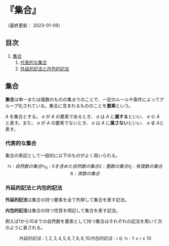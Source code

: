# 『集合』

（最終更新： 2023-01-09）


## 目次

1. [集合](#集合)
	1. [代表的な集合](#代表的な集合)
	1. [外延的記法と内包的記法](#外延的記法と内包的記法)


## 集合

**集合**は単一または複数のものの集まりのことで、一定のルールや条件によってグループ化されている。集合に含まれるもののことを**要素**という。

$A$ を集合とする。 $a$ が $A$ の要素であるとき、 $a$ は $A$ に**属する**といい、 $a \in A$ と表す。また、 $a$ が $A$ の要素でないとき、 $a$ は $A$ に**属さない**といい、 $a \notin A$と表す。

### 代表的な集合

集合の表記として一般的に以下のものがよく用いられる。

$$
\mathbb{N} : 自然数の集合
\mathbb{N_0} : 0を含めた自然数の集合
\mathbb{Z} : 整数の集合
\mathbb{Q} : 有理数の集合
\mathbb{R} : 実数の集合
$$

### 外延的記法と内包的記法

**外延的記法**は集合の持つ要素を全て列挙して集合を表す記法。

**内包的記法**は集合の持つ性質を明記して集合を表す記法。

例えば1から10までの自然数を要素として持つ集合はそれぞれの記法を用いて次のように表される。

$$
外延的記法 : {1, 2, 3, 4, 5, 6, 7, 8, 9, 10}
内包的記法 : {i \in \mathbb{N} : 1 \leq i \leq 10}
$$
